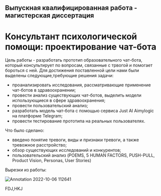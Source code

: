 ## Выпускная квалифицированная работа - магистерская диссертация
# Консультант психологической помощи: проектирование чат-бота
Цель работы - разработать прототип образовательного чат-бота, который консультирует по вопросам, связанные с трвогой и помогает бороться с ней.
Для достижения поставленной цели нами были выделены следующие,требующие решения задачи:
 - проанализировать исследования, рассматривающие применение чат-ботов в здравоохранении;
 - провести анализ существующих чат-ботов, выделить модели использующиеся в сфере здравоохранения;
 - провести пользовательский анализ;
 - разработать модель чат-бота с помощью сервиса Just AI Aimylogic на платформе Telegram;
 - провести тестирование прототипа на реальных пользователях.
 
 
Что было сделано:
 - введено понятие тревоги, виды и признаки тревоги, а также тревожное расстройство;
 - обзор существующих исследований и конкурентов;
 - пользовательский анализ (POEMS, 5 HUMAN FACTORS, PUSH-PULL, Product Vision, Personas, User Stories)


Вырезки из работы:


![Annotation 2022-10-06 112641](https://user-images.githubusercontent.com/109720759/194261837-e04e4191-d4ff-4358-baaf-f5d78596115e.jpg)


FDJ,HKJ
